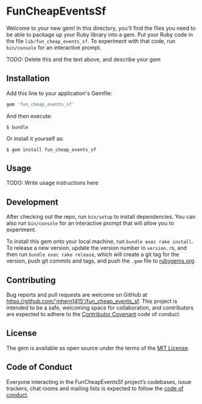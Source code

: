 # FunCheapEventsSf

Welcome to your new gem! In this directory, you'll find the files you need to be able to package up your Ruby library into a gem. Put your Ruby code in the file `lib/fun_cheap_events_sf`. To experiment with that code, run `bin/console` for an interactive prompt.

TODO: Delete this and the text above, and describe your gem

## Installation

Add this line to your application's Gemfile:

```ruby
gem 'fun_cheap_events_sf'
```

And then execute:

    $ bundle

Or install it yourself as:

    $ gem install fun_cheap_events_sf

## Usage

TODO: Write usage instructions here

## Development

After checking out the repo, run `bin/setup` to install dependencies. You can also run `bin/console` for an interactive prompt that will allow you to experiment.

To install this gem onto your local machine, run `bundle exec rake install`. To release a new version, update the version number in `version.rb`, and then run `bundle exec rake release`, which will create a git tag for the version, push git commits and tags, and push the `.gem` file to [rubygems.org](https://rubygems.org).

## Contributing

Bug reports and pull requests are welcome on GitHub at https://github.com/'mhern1415'/fun_cheap_events_sf. This project is intended to be a safe, welcoming space for collaboration, and contributors are expected to adhere to the [Contributor Covenant](http://contributor-covenant.org) code of conduct.

## License

The gem is available as open source under the terms of the [MIT License](https://opensource.org/licenses/MIT).

## Code of Conduct

Everyone interacting in the FunCheapEventsSf project’s codebases, issue trackers, chat rooms and mailing lists is expected to follow the [code of conduct](https://github.com/'mhern1415'/fun_cheap_events_sf/blob/master/CODE_OF_CONDUCT.md).
